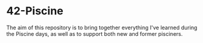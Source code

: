 # 42-Piscine
The aim of this repository is to bring together everything I've learned during the Piscine days, as well as to support both new and former pisciners.
